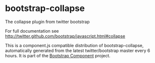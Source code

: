 # bootstrap-collapse
The collapse plugin from twitter bootstrap

For full documentation see http://twitter.github.com/bootstrap/javascript.html#collapse

This is a component.js compatible distribution of bootstrap-collapse, automatically generated
from the latest twitter/bootstrap master every 6 hours. It is part of the <a href="http://github.com/codemix/bootstrap-component">Bootstrap Component</a>
project.
